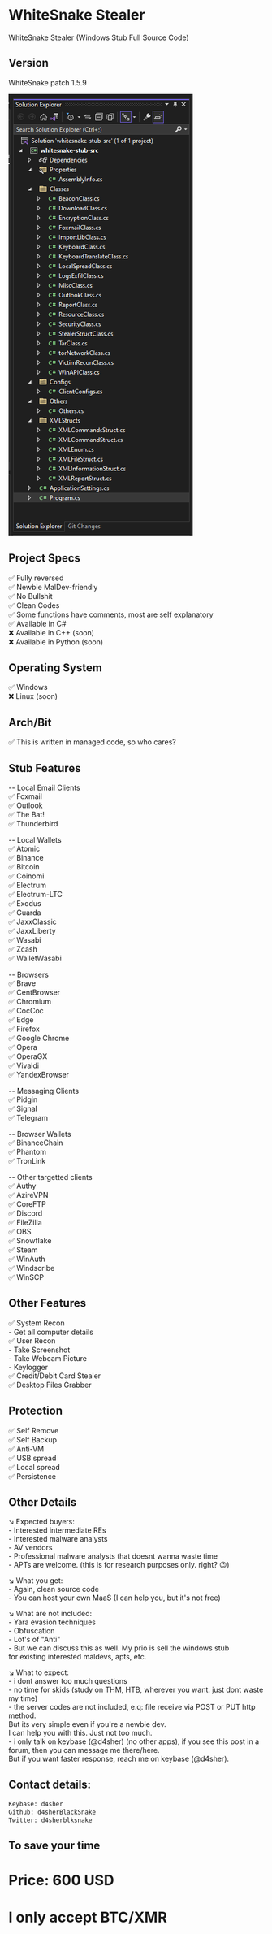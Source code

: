 # WhiteSnake Stealer
WhiteSnake Stealer (Windows Stub Full Source Code)


## Version
WhiteSnake patch 1.5.9

![whitesnake stealer project tree screenshot](Screenshot%202023-05-28%20182439.png?raw=true "whitesnake stealer project tree screenshot")

## Project Specs
✅ Fully reversed  
✅ Newbie MalDev-friendly  
✅ No Bullshit  
✅ Clean Codes  
✅ Some functions have comments, most are self explanatory  
✅ Available in C#  
❌ Available in C++ (soon)  
❌ Available in Python (soon)  


## Operating System
✅ Windows  
❌ Linux (soon)  


## Arch/Bit
✅ This is written in managed code, so who cares?  


## Stub Features

-- Local Email Clients  
✅ Foxmail  
✅ Outlook  
✅ The Bat!  
✅ Thunderbird  


-- Local Wallets  
✅ Atomic  
✅ Binance  
✅ Bitcoin   
✅ Coinomi  
✅ Electrum  
✅ Electrum-LTC  
✅ Exodus  
✅ Guarda  
✅ JaxxClassic  
✅ JaxxLiberty  
✅ Wasabi  
✅ Zcash  
✅ WalletWasabi  


-- Browsers  
✅ Brave  
✅ CentBrowser  
✅ Chromium  
✅ CocCoc  
✅ Edge  
✅ Firefox  
✅ Google Chrome  
✅ Opera  
✅ OperaGX  
✅ Vivaldi  
✅ YandexBrowser  


-- Messaging Clients  
✅ Pidgin  
✅ Signal  
✅ Telegram  


-- Browser Wallets  
✅ BinanceChain  
✅ Phantom  
✅ TronLink  


-- Other targetted clients  
✅ Authy  
✅ AzireVPN  
✅ CoreFTP  
✅ Discord  
✅ FileZilla  
✅ OBS  
✅ Snowflake  
✅ Steam  
✅ WinAuth   
✅ Windscribe  
✅ WinSCP  



## Other Features  
✅ System Recon  
	- Get all computer details  
✅ User Recon  
	- Take Screenshot  
	- Take Webcam Picture  
	- Keylogger  
✅ Credit/Debit Card Stealer  
✅ Desktop Files Grabber  



## Protection  
✅ Self Remove  
✅ Self Backup  
✅ Anti-VM  
✅ USB spread  
✅ Local spread  
✅ Persistence  



## Other Details  

↘️ Expected buyers:  
	- Interested intermediate REs  
	- Interested malware analysts  
	- AV vendors  
	- Professional malware analysts that doesnt wanna waste time  
	- APTs are welcome. (this is for research purposes only. right? 😉)  


↘️ What you get:  
	- Again, clean source code  
	- You can host your own MaaS (I can help you, but it's not free)  


↘️ What are not included:  
	- Yara evasion techniques  
	- Obfuscation  
	- Lot's of "Anti"  
	- But we can discuss this as well. My prio is sell the windows stub   
		for existing interested maldevs, apts, etc.  


↘️ What to expect:  
	- i dont answer too much questions  
	- no time for skids (study on THM, HTB, wherever you want. just dont waste my time)  
	- the server codes are not included, e.q: file receive via POST or PUT http method.   
		But its very simple even if you're a newbie dev.  
		I can help you with this. Just not too much.  
	- i only talk on keybase (@d4sher) (no other apps), if you see this post in a forum, then you can message me there/here.  
		But if you want faster response, reach me on keybase (@d4sher).  


## Contact details:  
	Keybase: d4sher  
	Github: d4sherBlackSnake  
	Twitter: d4sherblksnake

## To save your time
# Price: 600 USD 
# I only accept BTC/XMR
	
